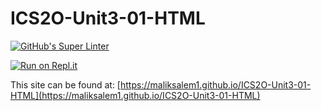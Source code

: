 # ICS2O-Unit3-01-HTML

[![GitHub's Super Linter](https://github.com/maliksalem1/ICS2O-Unit3-01-HTML/workflows/GitHub's%20Super%20Linter/badge.svg)](https://github.com/maliksalem1/ICS2O-Unit3-01-HTML/actions)

[![Run on Repl.it](https://repl.it/badge/github/maliksalem1/ICS2O-Unit3-01-HTML)](https://repl.it/github/maliksalem1/ICS2O-Unit3-01-HTML)

This site can be found at: [https://maliksalem1.github.io/ICS2O-Unit3-01-HTML](https://maliksalem1.github.io/ICS2O-Unit3-01-HTML)
